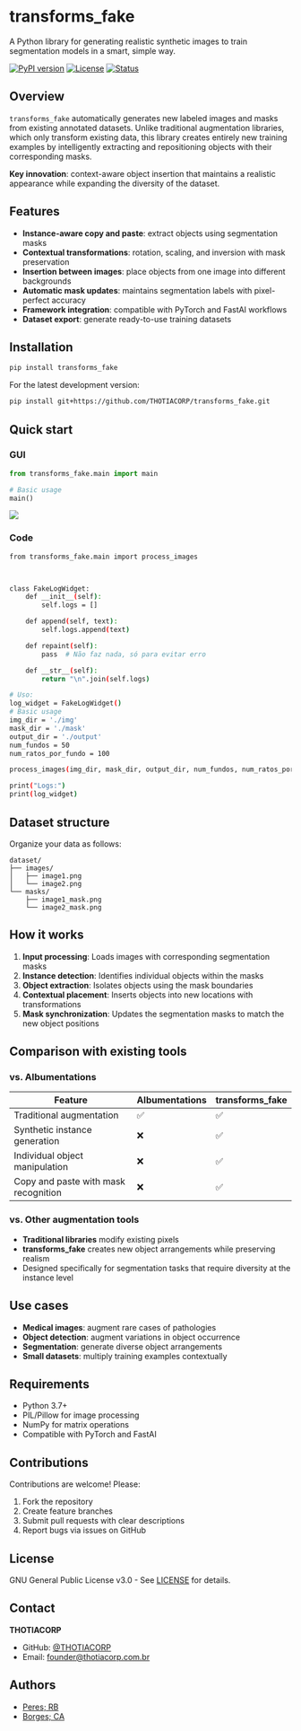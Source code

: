 # transforms_fake

A Python library for generating realistic synthetic images to train segmentation models in a smart, simple way.

[![PyPI version](https://img.shields.io/badge/version-0.1.3-blue)](https://pypi.org/project/transforms-fake/)
[![License](https://img.shields.io/badge/license-GNU-green)](https://github.com/THOTIACORP/transforms_fake/blob/main/LICENSE)
[![Status](https://img.shields.io/badge/status-development-yellow)](https://github.com/THOTIACORP/transforms_fake)

## Overview

`transforms_fake` automatically generates new labeled images and masks from existing annotated datasets. Unlike traditional augmentation libraries, which only transform existing data, this library creates entirely new training examples by intelligently extracting and repositioning objects with their corresponding masks.

**Key innovation**: context-aware object insertion that maintains a realistic appearance while expanding the diversity of the dataset.

## Features

- **Instance-aware copy and paste**: extract objects using segmentation masks
- **Contextual transformations**: rotation, scaling, and inversion with mask preservation
- **Insertion between images**: place objects from one image into different backgrounds
- **Automatic mask updates**: maintains segmentation labels with pixel-perfect accuracy
- **Framework integration**: compatible with PyTorch and FastAI workflows
- **Dataset export**: generate ready-to-use training datasets

## Installation

```bash
pip install transforms_fake
```

For the latest development version:

```bash
pip install git+https://github.com/THOTIACORP/transforms_fake.git
```

## Quick start

### GUI

```python
from transforms_fake.main import main

# Basic usage
main()
```

![](https://www.googleapis.com/download/storage/v1/b/kaggle-user-content/o/inbox%2F12221778%2Fce48a9216da33d0a25a847f54e8079d0%2FCaptura%20de%20tela%202025-06-08%20004703.png?generation=1749358037671471&alt=media)




### Code

```bash
from transforms_fake.main import process_images



class FakeLogWidget:
    def __init__(self):
        self.logs = []

    def append(self, text):
        self.logs.append(text)

    def repaint(self):
        pass  # Não faz nada, só para evitar erro

    def __str__(self):
        return "\n".join(self.logs)

# Uso:
log_widget = FakeLogWidget()
# Basic usage
img_dir = './img'
mask_dir = './mask'
output_dir = './output'
num_fundos = 50
num_ratos_por_fundo = 100

process_images(img_dir, mask_dir, output_dir, num_fundos, num_ratos_por_fundo, log_widget)

print("Logs:")
print(log_widget)
```

## Dataset structure

Organize your data as follows:

```
dataset/
├── images/
│   ├── image1.png
│   └── image2.png
└── masks/
    ├── image1_mask.png
    └── image2_mask.png
```

## How it works

1. **Input processing**: Loads images with corresponding segmentation masks
2. **Instance detection**: Identifies individual objects within the masks
3. **Object extraction**: Isolates objects using the mask boundaries
4. **Contextual placement**: Inserts objects into new locations with transformations
5. **Mask synchronization**: Updates the segmentation masks to match the new object positions

## Comparison with existing tools

### vs. Albumentations

| Feature                              | Albumentations | transforms_fake |
| ------------------------------------ | -------------- | --------------- |
| Traditional augmentation             | ✅             | ✅              |
| Synthetic instance generation        | ❌             | ✅              |
| Individual object manipulation       | ❌             | ✅              |
| Copy and paste with mask recognition | ❌             | ✅              |

### vs. Other augmentation tools

- **Traditional libraries** modify existing pixels
- **transforms_fake** creates new object arrangements while preserving realism
- Designed specifically for segmentation tasks that require diversity at the instance level

## Use cases

- **Medical images**: augment rare cases of pathologies
- **Object detection**: augment variations in object occurrence
- **Segmentation**: generate diverse object arrangements
- **Small datasets**: multiply training examples contextually

## Requirements

- Python 3.7+
- PIL/Pillow for image processing
- NumPy for matrix operations
- Compatible with PyTorch and FastAI

## Contributions

Contributions are welcome! Please:

1. Fork the repository
2. Create feature branches
3. Submit pull requests with clear descriptions
4. Report bugs via issues on GitHub

## License

GNU General Public License v3.0 - See [LICENSE](LICENSE) for details.

## Contact

**THOTIACORP**

- GitHub: [@THOTIACORP](https://github.com/THOTIACORP)
- Email: founder@thotiacorp.com.br

## Authors

- [Peres; RB](https://www.linkedin.com/in/ronnei-borges/)
- [Borges; CA](https://www.linkedin.com/in/cesar-augusto-dev-br/)
